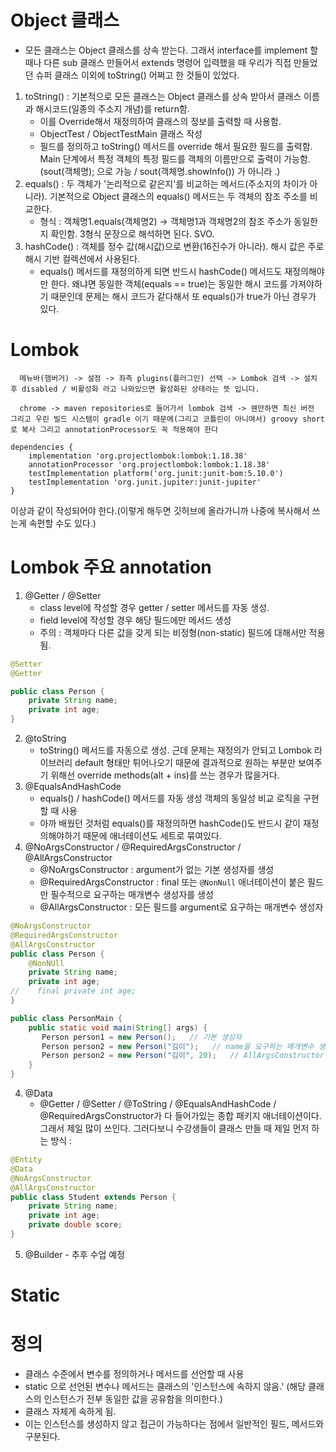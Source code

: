 # Object 클래스
- 모든 클래스는 Object 클래스를 상속 받는다. 그래서 interface를 implement 할 때나 다른 sub 클래스 만들어서 extends 명령어 입력했을 때 우리가 직접 만들었던 슈퍼 클래스 이외에 toString() 어쩌고 한 것들이 있었다.
1. toString() : 기본적으로 모든 클래스는 Object 클래스를 상속 받아서 클래스 이름과 해시코드(일종의 주소지 개념)를 return함.
   - 이를 Override해서 재정의하여 클래스의 정보를 출력할 때 사용함.
    - ObjectTest / ObjectTestMain 클래스 작성
    - 필드를 정의하고 toString() 메서드를 override 해서 필요한 필드를 출력함. Main 단계에서 특정 객체의 특정 필드를 객체의 이름만으로 출력이 가능함.(sout(객체명); 으로 가능 / sout(객체명.showInfo()) 가 아니라 .)
2. equals() : 두 객체가 '논리적으로 같은지'를 비교하는 메서드(주소지의 차이가 아니라). 기본적으로 Object 클래스의 equals() 메서드는 두 객체의 참조 주소를 비교한다.
    - 형식 : 객체명1.equals(객체명2) -> 객체명1과 객체명2의 참조 주소가 동일한지 확인함. 3형식 문장으로 해석하면 된다. SVO.
3. hashCode() : 객체를 정수 값(해시값)으로 변환(16진수가 아니라). 해시 값은 주로 해시 기반 컬렉션에서 사용된다.
    - equals() 메서드를 재정의하게 되면 반드시 hashCode() 메서드도 재정의해야만 한다. 왜냐면 동일한 객체(equals == true)는 동일한 해시 코드를 가져야하기 때문인데 문제는 해시 코드가 같다해서 또 equals()가 true가 아닌 경우가 있다.

# Lombok
      메뉴바(햄버거) -> 설정 -> 좌측 plugins(플러그인) 선택 -> Lombok 검색 -> 설치 후 disabled / 비활성화 라고 나와있으면 활성화된 상태라는 뜻 입니다.
      
      chrome -> maven repositories로 들어가서 lombok 검색 -> 웬만하면 최신 버전 그리고 우린 빌드 시스템이 gradle 이기 때문에(그리고 코틀린이 아니여서) groovy short로 복사 그리고 annotationProcessor도 꼭 적용해야 한다 
```
dependencies {
    implementation 'org.projectlombok:lombok:1.18.38'
    annotationProcessor 'org.projectlombok:lombok:1.18.38'
    testImplementation platform('org.junit:junit-bom:5.10.0')
    testImplementation 'org.junit.jupiter:junit-jupiter'
}
```

이상과 같이 작성되어야 한다.(이렇게 해두면 깃허브에 올라가니까 나중에 복사해서 쓰는게 속편할 수도 있다.)

# Lombok 주요 annotation
1. @Getter / @Setter 
   - class level에 작성할 경우 getter / setter 메서드를 자동 생성.
   - field level에 작성할 경우 해당 필드에만 메서드 생성
   - 주의 : 객체마다 다른 값을 갖게 되는 비정형(non-static) 필드에 대해서만 적용됨.
```java
@Setter
@Getter

public class Person {
    private String name;
    private int age;
}
```

2. @toString
   - toString() 메서드를 자동으로 생성. 근데 문제는 재정의가 안되고 Lombok 라이브러리 default 형태만 튀어나오기 때문에 결과적으로 원하는 부분만 보여주기 위해선 override methods(alt + ins)를 쓰는 경우가 많을거다.
3. @EqualsAndHashCode
   - equals() / hashCode() 메서드를 자동 생성 객체의 동일성 비교 로직을 구현할 때 사용
   - 아까 배웠던 것처럼 equals()를 재정의하면 hashCode()도 반드시 같이 재정의해야하기 때문에 애너테이션도 세트로 묶여있다.
4. @NoArgsConstructor / @RequiredArgsConstructor / @AllArgsConstructor
   - @NoArgsConstructor : argument가 없는 기본 생성자를 생성
   - @RequiredArgsConstructor : final 또는 `@NonNull` 애너테이션이 붙은 필드만 필수적으로 요구하는 매개변수 생성자를 생성
   - @AllArgsConstructor : 모든 필드를 argument로 요구하는 매개변수 생성자
```java
@NoArgsConstructor
@RequiredArgsConstructor
@AllArgsConstructor
public class Person {
    @NonNUll
    private String name;
    private int age;
//    final private int age;
}

public class PersonMain {
    public static void main(String[] args) {
       Person person1 = new Person();   // 기본 생성자
       Person person2 = new Person("김이");   // name을 요구하는 매개변수 생성자
       Person person2 = new Person("김이", 20);   // AllArgsConstructor
    }
}
```
4. @Data
   - @Getter / @Setter / @ToString / @EqualsAndHashCode / @RequiredArgsConstructor가 다 들어가있는 종합 패키지 애너테이션이다. 그래서 제일 많이 쓰인다. 
그러다보니 수강생들이 클래스 만들 때 제일 먼저 하는 방식 : 
```java
@Entity
@Data
@NoArgsConstructor
@AllArgsConstructor
public class Student extends Person {
    private String name;
    private int age;
    private double score; 
}
```
5. @Builder - 추후 수업 예정

# Static
   # 정의
   - 클래스 수준에서 변수를 정의하거나 메서드를 선언할 때 사용
   - static 으로 선언된 변수나 메서드는 클래스의 '인스턴스에 속하지 않음.' (해당 클래스의 인스턴스가 전부 동일한 값을 공유함을 의미한다.)
   - 클래스 자체게 속하게 됨.
   - 이는 인스턴스를 생성하지 않고 접근이 가능하다는 점에서 일반적인 필드, 메서드와 구분된다.